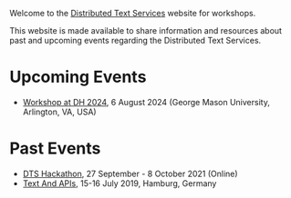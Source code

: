 Welcome to the [Distributed Text Services](https://w3id.org/dts) website for workshops.

This website is made available to share information and resources about past and upcoming events regarding the Distributed Text Services.

# Upcoming Events

- [Workshop at DH 2024](./_events/2024_DH_Workshop.md), 6 August 2024 (George Mason University, Arlington, VA, USA)

# Past Events 

- [DTS Hackathon](./_events/2021-hackathon.md), 27 September - 8 October 2021 (Online)
- [Text And APIs](./_events/2019-hamburg.md), 15-16 July 2019, Hamburg, Germany
